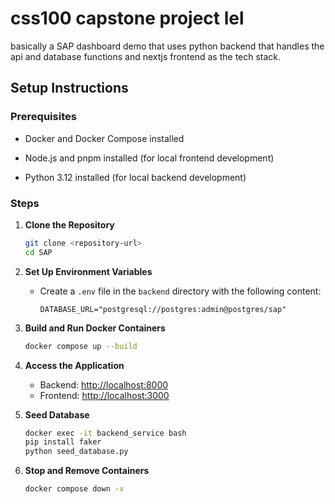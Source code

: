 # css100 capstone project lel

basically a SAP dashboard demo that uses python backend that handles the api and database functions and nextjs frontend as the tech stack.

## Setup Instructions

### Prerequisites

- Docker and Docker Compose installed

- Node.js and pnpm installed (for local frontend development)

- Python 3.12 installed (for local backend development)

### Steps

1. **Clone the Repository**

   ```bash
   git clone <repository-url>
   cd SAP
   ```

2. **Set Up Environment Variables**

   - Create a `.env` file in the `backend` directory with the following content:

     ```env
     DATABASE_URL="postgresql://postgres:admin@postgres/sap"
     ```

3. **Build and Run Docker Containers**

   ```bash
   docker compose up --build
   ```

4. **Access the Application**

   - Backend: [http://localhost:8000](http://localhost:8000)
   - Frontend: [http://localhost:3000](http://localhost:3000)

5. **Seed Database**

    ```bash
    docker exec -it backend_service bash
    pip install faker
    python seed_database.py
    ```

6. **Stop and Remove Containers**

   ```bash
   docker compose down -v
   ```
